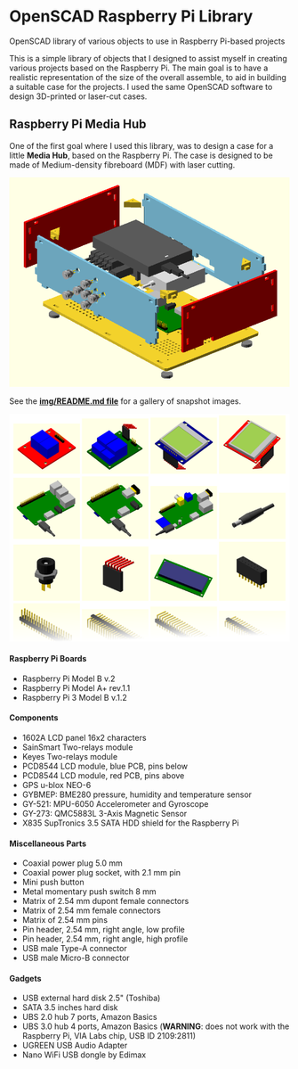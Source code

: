 # OpenSCAD Raspberry Pi Library

OpenSCAD library of various objects to use in Raspberry Pi-based projects

This is a simple library of objects that I designed to assist 
myself in creating various projects based on the Raspberry Pi. 
The main goal is to have a realistic representation of the size 
of the overall assemble, to aid in building a suitable case for 
the projects. I used the same OpenSCAD software to design 
3D-printed or laser-cut cases.

## Raspberry Pi Media Hub

One of the first goal where I used this library, was to design a 
case for a little **Media Hub**, based on the Raspberry Pi. The 
case is designed to be made of Medium-density fibreboard (MDF) 
with laser cutting.

![Raspberry Pi Media Hub](img/rpi-micro-media-hub.png "Raspberry Pi Media Hub")

See the **[img/README.md file](img/README.md)** for a gallery of snapshot images.

![Sample Gallery](img/gallery.png "Sample Gallery")

#### Raspberry Pi Boards

* Raspberry Pi Model B v.2
* Raspberry Pi Model A+ rev.1.1
* Raspberry Pi 3 Model B v.1.2

#### Components

* 1602A LCD panel 16x2 characters
* SainSmart Two-relays module
* Keyes Two-relays module
* PCD8544 LCD module, blue PCB, pins below
* PCD8544 LCD module, red PCB, pins above
* GPS u-blox NEO-6
* GYBMEP: BME280 pressure, humidity and temperature sensor
* GY-521: MPU-6050 Accelerometer and Gyroscope
* GY-273: QMC5883L 3-Axis Magnetic Sensor
* X835 SupTronics 3.5 SATA HDD shield for the Raspberry Pi

#### Miscellaneous Parts

* Coaxial power plug 5.0 mm
* Coaxial power plug socket, with 2.1 mm pin
* Mini push button
* Metal momentary push switch 8 mm
* Matrix of 2.54 mm dupont female connectors
* Matrix of 2.54 mm female connectors
* Matrix of 2.54 mm pins
* Pin header, 2.54 mm, right angle, low profile
* Pin header, 2.54 mm, right angle, high profile
* USB male Type-A connector
* USB male Micro-B connector

#### Gadgets

* USB external hard disk 2.5" (Toshiba)
* SATA 3.5 inches hard disk
* UBS 2.0 hub 7 ports, Amazon Basics
* UBS 3.0 hub 4 ports, Amazon Basics (**WARNING**: does not work with the Raspberry Pi, VIA Labs chip, USB ID 2109:2811)
* UGREEN USB Audio Adapter
* Nano WiFi USB dongle by Edimax
